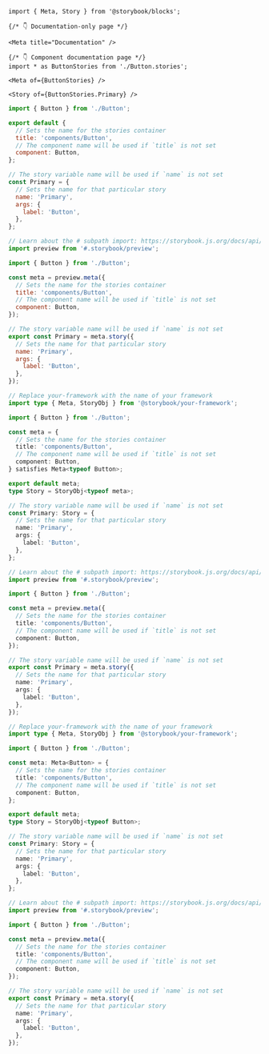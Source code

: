 <!-- prettier-ignore -->
```mdx filename="src/components/Button/Button.mdx" renderer="common" language="mdx"
import { Meta, Story } from '@storybook/blocks';

{/* 👇 Documentation-only page */}

<Meta title="Documentation" />

{/* 👇 Component documentation page */}
import * as ButtonStories from './Button.stories';

<Meta of={ButtonStories} />

<Story of={ButtonStories.Primary} />
```

```js filename="src/components/Button/Button.stories.js|jsx" renderer="common" language="js" tabTitle="CSF 3"
import { Button } from './Button';

export default {
  // Sets the name for the stories container
  title: 'components/Button',
  // The component name will be used if `title` is not set
  component: Button,
};

// The story variable name will be used if `name` is not set
const Primary = {
  // Sets the name for that particular story
  name: 'Primary',
  args: {
    label: 'Button',
  },
};
```

```js filename="src/components/Button/Button.stories.js|jsx" renderer="react" language="js" tabTitle="CSF Next 🧪"
// Learn about the # subpath import: https://storybook.js.org/docs/api/csf/csf-factories#subpath-imports
import preview from '#.storybook/preview';

import { Button } from './Button';

const meta = preview.meta({
  // Sets the name for the stories container
  title: 'components/Button',
  // The component name will be used if `title` is not set
  component: Button,
});

// The story variable name will be used if `name` is not set
export const Primary = meta.story({
  // Sets the name for that particular story
  name: 'Primary',
  args: {
    label: 'Button',
  },
});
```

```ts filename="src/components/Button/Button.stories.ts|tsx" renderer="common" language="ts-4-9" tabTitle="CSF 3"
// Replace your-framework with the name of your framework
import type { Meta, StoryObj } from '@storybook/your-framework';

import { Button } from './Button';

const meta = {
  // Sets the name for the stories container
  title: 'components/Button',
  // The component name will be used if `title` is not set
  component: Button,
} satisfies Meta<typeof Button>;

export default meta;
type Story = StoryObj<typeof meta>;

// The story variable name will be used if `name` is not set
const Primary: Story = {
  // Sets the name for that particular story
  name: 'Primary',
  args: {
    label: 'Button',
  },
};
```

```ts filename="src/components/Button/Button.stories.ts|tsx" renderer="react" language="ts-4-9" tabTitle="CSF Next 🧪"
// Learn about the # subpath import: https://storybook.js.org/docs/api/csf/csf-factories#subpath-imports
import preview from '#.storybook/preview';

import { Button } from './Button';

const meta = preview.meta({
  // Sets the name for the stories container
  title: 'components/Button',
  // The component name will be used if `title` is not set
  component: Button,
});

// The story variable name will be used if `name` is not set
export const Primary = meta.story({
  // Sets the name for that particular story
  name: 'Primary',
  args: {
    label: 'Button',
  },
});
```

```ts filename="src/components/Button/Button.stories.ts|tsx" renderer="common" language="ts" tabTitle="CSF 3"
// Replace your-framework with the name of your framework
import type { Meta, StoryObj } from '@storybook/your-framework';

import { Button } from './Button';

const meta: Meta<Button> = {
  // Sets the name for the stories container
  title: 'components/Button',
  // The component name will be used if `title` is not set
  component: Button,
};

export default meta;
type Story = StoryObj<typeof Button>;

// The story variable name will be used if `name` is not set
const Primary: Story = {
  // Sets the name for that particular story
  name: 'Primary',
  args: {
    label: 'Button',
  },
};
```

```ts filename="src/components/Button/Button.stories.ts|tsx" renderer="react" language="ts" tabTitle="CSF Next 🧪"
// Learn about the # subpath import: https://storybook.js.org/docs/api/csf/csf-factories#subpath-imports
import preview from '#.storybook/preview';

import { Button } from './Button';

const meta = preview.meta({
  // Sets the name for the stories container
  title: 'components/Button',
  // The component name will be used if `title` is not set
  component: Button,
});

// The story variable name will be used if `name` is not set
export const Primary = meta.story({
  // Sets the name for that particular story
  name: 'Primary',
  args: {
    label: 'Button',
  },
});
```
